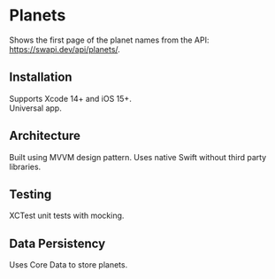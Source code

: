 #  Planets
Shows the first page of the planet names from the API: https://swapi.dev/api/planets/.

## Installation
Supports Xcode 14+ and iOS 15+.  
Universal app.

## Architecture
Built using MVVM design pattern.
Uses native Swift without third party libraries.

## Testing
XCTest unit tests with mocking.

## Data Persistency
Uses Core Data to store planets.
